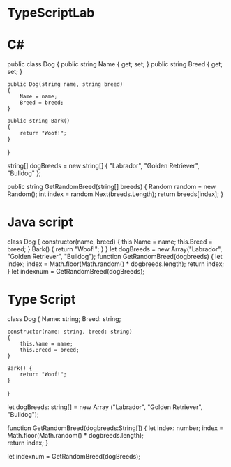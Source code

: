 # TypeScriptLab
# C#

public class Dog
{
	public string Name { get; set; }
	public string Breed { get; set; }

	public Dog(string name, string breed)
	{
    	Name = name;
    	Breed = breed;
	}

	public string Bark()
	{
    	return "Woof!";
	}
}

string[] dogBreeds = new string[] { "Labrador", "Golden Retriever", "Bulldog" };

public string GetRandomBreed(string[] breeds)
{
	Random random = new Random();
	int index = random.Next(breeds.Length);
	return breeds[index];
}


# Java script

class Dog {
    constructor(name, breed) {
        this.Name = name;
        this.Breed = breed;
    }
    Bark() {
        return "Woof!";
    }
}
let dogBreeds = new Array("Labrador", "Golden Retriever", "Bulldog");
function GetRandomBreed(dogbreeds) {
    let index;
    index = Math.floor(Math.random() * dogbreeds.length);
    return index;
}
let indexnum = GetRandomBreed(dogBreeds);


# Type Script

class Dog
{
	Name: string;
	Breed: string;

	constructor(name: string, breed: string)
	{
		this.Name = name;
		this.Breed = breed;
	}

	Bark() {
		return "Woof!";
	}

	
} 

let dogBreeds: string[] = new Array ("Labrador", "Golden Retriever", "Bulldog");

function GetRandomBreed(dogbreeds:String[]) {
	let index: number;
	index = Math.floor(Math.random() * dogbreeds.length);	
	return index;
}


let indexnum = GetRandomBreed(dogBreeds);
